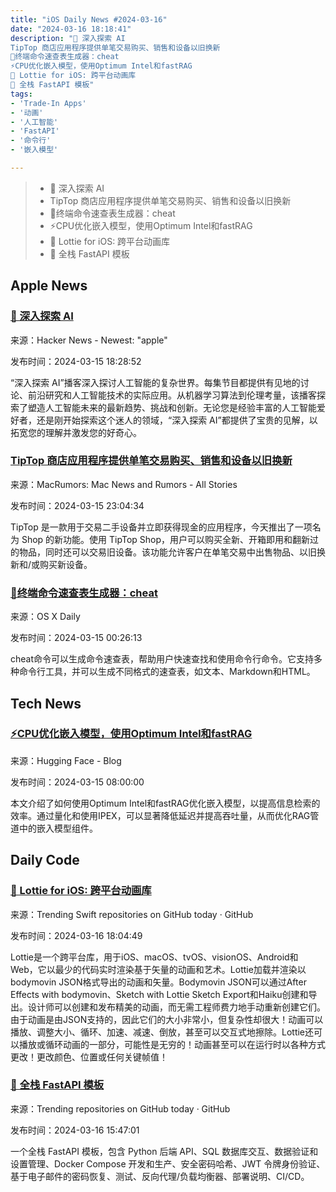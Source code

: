 ```yaml
---
title: "iOS Daily News #2024-03-16"
date: "2024-03-16 18:18:41"
description: "🌟 深入探索 AI
TipTop 商店应用程序提供单笔交易购买、销售和设备以旧换新
🌟终端命令速查表生成器：cheat
⚡️CPU优化嵌入模型，使用Optimum Intel和fastRAG
🌟 Lottie for iOS: 跨平台动画库
🚀 全栈 FastAPI 模板"
tags: 
- 'Trade-In Apps'
- '动画'
- '人工智能'
- 'FastAPI'
- '命令行'
- '嵌入模型'

---
```


> - 🌟 深入探索 AI
> - TipTop 商店应用程序提供单笔交易购买、销售和设备以旧换新
> - 🌟终端命令速查表生成器：cheat
> - ⚡️CPU优化嵌入模型，使用Optimum Intel和fastRAG
> - 🌟 Lottie for iOS: 跨平台动画库
> - 🚀 全栈 FastAPI 模板

## Apple News

### [🌟 深入探索 AI](https://deep-dive-into-ai.transistor.fm/)

来源：Hacker News - Newest: "apple"

发布时间：2024-03-15 18:28:52

“深入探索 AI”播客深入探讨人工智能的复杂世界。每集节目都提供有见地的讨论、前沿研究和人工智能技术的实际应用。从机器学习算法到伦理考量，该播客探索了塑造人工智能未来的最新趋势、挑战和创新。无论您是经验丰富的人工智能爱好者，还是刚开始探索这个迷人的领域，“深入探索 AI”都提供了宝贵的见解，以拓宽您的理解并激发您的好奇心。

### [TipTop 商店应用程序提供单笔交易购买、销售和设备以旧换新](https://www.macrumors.com/2024/03/15/tiptop-shop-trade-in-app/)

来源：MacRumors: Mac News and Rumors - All Stories

发布时间：2024-03-15 23:04:34

TipTop 是一款用于交易二手设备并立即获得现金的应用程序，今天推出了一项名为 Shop 的新功能。使用 TipTop Shop，用户可以购买全新、开箱即用和翻新过的物品，同时还可以交易旧设备。该功能允许客户在单笔交易中出售物品、以旧换新和/或购买新设备。

### [🌟终端命令速查表生成器：cheat](https://osxdaily.com/2024/03/14/use-the-terminal-cheat-tool-to-generate-cheatsheets-for-commands/)

来源：OS X Daily

发布时间：2024-03-15 00:26:13

cheat命令可以生成命令速查表，帮助用户快速查找和使用命令行命令。它支持多种命令行工具，并可以生成不同格式的速查表，如文本、Markdown和HTML。

## Tech News

### [⚡️CPU优化嵌入模型，使用Optimum Intel和fastRAG](https://huggingface.co/blog/intel-fast-embedding)

来源：Hugging Face - Blog

发布时间：2024-03-15 08:00:00

本文介绍了如何使用Optimum Intel和fastRAG优化嵌入模型，以提高信息检索的效率。通过量化和使用IPEX，可以显著降低延迟并提高吞吐量，从而优化RAG管道中的嵌入模型组件。

## Daily Code

### [🌟 Lottie for iOS: 跨平台动画库](https://github.com/airbnb/lottie-ios)

来源：Trending Swift repositories on GitHub today · GitHub

发布时间：2024-03-16 18:04:49

Lottie是一个跨平台库，用于iOS、macOS、tvOS、visionOS、Android和Web，它以最少的代码实时渲染基于矢量的动画和艺术。Lottie加载并渲染以bodymovin JSON格式导出的动画和矢量。Bodymovin JSON可以通过After Effects with bodymovin、Sketch with Lottie Sketch Export和Haiku创建和导出。设计师可以创建和发布精美的动画，而无需工程师费力地手动重新创建它们。由于动画是由JSON支持的，因此它们的大小非常小，但复杂性却很大！动画可以播放、调整大小、循环、加速、减速、倒放，甚至可以交互式地擦除。Lottie还可以播放或循环动画的一部分，可能性是无穷的！动画甚至可以在运行时以各种方式更改！更改颜色、位置或任何关键帧值！

### [🚀 全栈 FastAPI 模板](https://github.com/tiangolo/full-stack-fastapi-template)

来源：Trending repositories on GitHub today · GitHub

发布时间：2024-03-16 15:47:01

一个全栈 FastAPI 模板，包含 Python 后端 API、SQL 数据库交互、数据验证和设置管理、Docker Compose 开发和生产、安全密码哈希、JWT 令牌身份验证、基于电子邮件的密码恢复、测试、反向代理/负载均衡器、部署说明、CI/CD。
